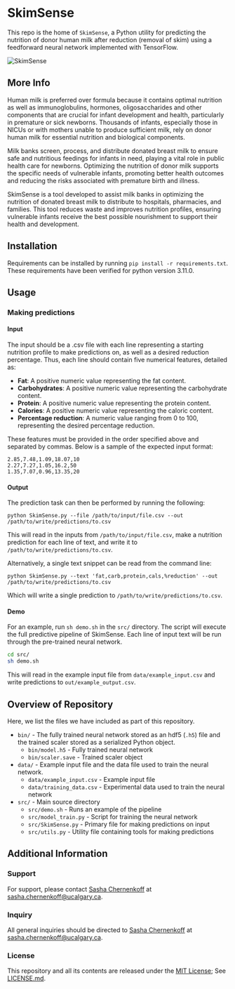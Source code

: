 # SkimSense

This repo is the home of `SkimSense`, a Python utility for predicting the nutrition of 
donor human milk after reduction (removal of skim) using a feedforward neural network 
implemented with TensorFlow.

![SkimSense](https://i.imgur.com/kpKFXlO.png)


## More Info

Human milk is preferred over formula because it contains optimal nutrition as well as 
immunoglobulins, hormones, oligosaccharides and other components that are crucial for infant 
development and health, particularly in premature or sick newborns. Thousands of infants, 
especially those in NICUs or with mothers unable to produce sufficient milk, rely on donor 
human milk for essential nutrition and biological components.

Milk banks screen, process, and distribute donated breast milk to ensure safe and nutritious 
feedings for infants in need, playing a vital role in public health care for newborns. Optimizing 
the nutrition of donor milk supports the specific needs of vulnerable infants, promoting better 
health outcomes and reducing the risks associated with premature birth and illness.

SkimSense is a tool developed to assist milk banks in optimizing the nutrition of donated 
breast milk to distribute to hospitals, pharmacies, and families. This tool reduces waste and 
improves nutrition profiles, ensuring vulnerable infants receive the best possible nourishment 
to support their health and development.


## Installation

Requirements can be installed by running `pip install -r requirements.txt`. These 
requirements have been verified for python version 3.11.0.


## Usage

### Making predictions

#### Input

The input should be a .csv file with each line representing a starting nutrition 
profile to make predictions on, as well as a desired reduction percentage. 
Thus, each line should contain five numerical features, detailed as:

* **Fat**: A positive numeric value representing the fat content.
* **Carbohydrates**: A positive numeric value representing the carbohydrate content.
* **Protein**: A positive numeric value representing the protein content.
* **Calories**: A positive numeric value representing the caloric content.
* **Percentage reduction**: A numeric value ranging from 0 to 100, representing the 
desired percentage reduction.

These features must be provided in the order specified above and separated by commas. 
Below is a sample of the expected input format:

```
2.85,7.48,1.09,18.07,10
2.27,7.27,1.05,16.2,50
1.35,7.07,0.96,13.35,20
```


#### Output

The prediction task can then be performed by running the following:

```
python SkimSense.py --file /path/to/input/file.csv --out /path/to/write/predictions/to.csv
```

This will read in the inputs from `/path/to/input/file.csv`, make a nutrition prediction 
for each line of text, and write it to `/path/to/write/predictions/to.csv`.

Alternatively, a single text snippet can be read from the command line:

```
python SkimSense.py --text 'fat,carb,protein,cals,%reduction' --out /path/to/write/predictions/to.csv
```

Which will write a single prediction to `/path/to/write/predictions/to.csv`.


#### Demo

For an example, run `sh demo.sh` in the `src/` directory. The script will execute the full 
predictive pipeline of SkimSense. Each line of input text will be run through the pre-trained 
neural network.

```bash
cd src/
sh demo.sh
```

This will read in the example input file from `data/example_input.csv` and write predictions 
to `out/example_output.csv`.


## Overview of Repository

Here, we list the files we have included as part of this repository.

* `bin/` - The fully trained neural network stored as an hdf5 (`.h5`) file and the trained 
scaler stored as a serialized Python object.
    * `bin/model.h5` - Fully trained neural network
    * `bin/scaler.save` - Trained scaler object
* `data/` - Example input file and the data file used to train the neural network.
    * `data/example_input.csv` - Example input file
    * `data/training_data.csv` - Experimental data used to train the neural network
* `src/` - Main source directory
    * `src/demo.sh` - Runs an example of the pipeline
    * `src/model_train.py` - Script for training the neural network
    * `src/SkimSense.py` - Primary file for making predictions on input
    * `src/utils.py` - Utility file containing tools for making predictions


## Additional Information

### Support
For support, please contact [Sasha Chernenkoff](http://www.sashachernenkoff.com/) at 
sasha.chernenkoff@ucalgary.ca.

### Inquiry
All general inquiries should be directed to [Sasha Chernenkoff](http://www.sashachernenkoff.com/) 
at sasha.chernenkoff@ucalgary.ca.

### License
This repository and all its contents are released under the 
[MIT License](https://opensource.org/licenses/MIT); See 
[LICENSE.md](https://github.com/sashachernenkoff/SkimSense/blob/main/LICENSE).